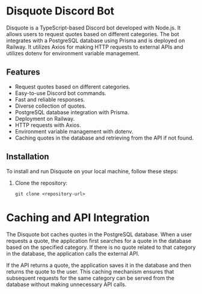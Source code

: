 # Disquote Discord Bot

Disquote is a TypeScript-based Discord bot developed with Node.js. It allows users to request quotes based on different categories. The bot integrates with a PostgreSQL database using Prisma and is deployed on Railway. It utilizes Axios for making HTTP requests to external APIs and utilizes dotenv for environment variable management.

## Features

- Request quotes based on different categories.
- Easy-to-use Discord bot commands.
- Fast and reliable responses.
- Diverse collection of quotes.
- PostgreSQL database integration with Prisma.
- Deployment on Railway.
- HTTP requests with Axios.
- Environment variable management with dotenv.
- Caching quotes in the database and retrieving from the API if not found.

## Installation

To install and run Disquote on your local machine, follow these steps:

1. Clone the repository:

   ```shell
   git clone <repository-url>
   ```

# Caching and API Integration

The Disquote bot caches quotes in the PostgreSQL database. When a user requests a quote, the application first searches for a quote in the database based on the specified category. If there is no quote related to that category in the database, the application calls the external API.

If the API returns a quote, the application saves it in the database and then returns the quote to the user. This caching mechanism ensures that subsequent requests for the same category can be served from the database without making unnecessary API calls.
